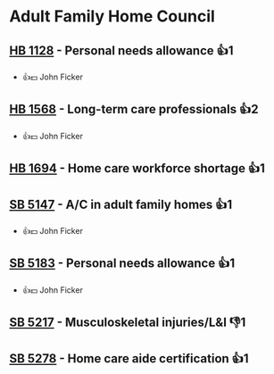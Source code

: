 # Adult Family Home Council

## [HB 1128](/bill/2023-24/hb/1128/) - Personal needs allowance 👍1  
* 👍💵 John Ficker

## [HB 1568](/bill/2023-24/hb/1568/) - Long-term care professionals 👍2  
* 👍💵 John Ficker

## [HB 1694](/bill/2023-24/hb/1694/) - Home care workforce shortage 👍1  

## [SB 5147](/bill/2023-24/sb/5147/) - A/C in adult family homes 👍1  
* 👍💵 John Ficker

## [SB 5183](/bill/2023-24/sb/5183/) - Personal needs allowance 👍1  
* 👍💵 John Ficker

## [SB 5217](/bill/2023-24/sb/5217/) - Musculoskeletal injuries/L&I  👎1 

## [SB 5278](/bill/2023-24/sb/5278/) - Home care aide certification 👍1  